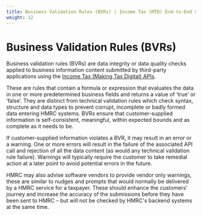 ```yaml
---
title: Business Validation Rules (BVRs) | Income Tax (MTD) End-to-End Service Guide
weight: 12
---
```


# Business Validation Rules (BVRs)

<!--- Section owner: MTD Programme --->

Business validation rules (BVRs) are data integrity or data quality checks applied to business information content submitted by third-party applications using the [Income Tax (Making Tax Digital) APIs](https://developer.service.hmrc.gov.uk/api-documentation/docs/api?filter=income-tax).

These are rules that contain a formula or expression that evaluates the data in one or more predetermined business fields and returns a value of ‘true’ or ‘false’.
They are distinct from technical validation rules which check syntax, structure and data types to prevent corrupt, incomplete or badly formed data entering HMRC systems.
BVRs ensure that customer-supplied information is self-consistent, meaningful, within expected bounds and as complete as it needs to be.

If customer-supplied information violates a BVR, it may result in an error or a warning. One or more errors will result in the failure of the associated API call and rejection of all the data content (as would any technical validation rule failure).
Warnings will typically require the customer to take remedial action at a later point to avoid potential errors in the future.

HMRC may also advise software vendors to provide vendor only warnings, these are similar to nudges and prompts that would normally be delivered by a HMRC service for a taxpayer. These should enhance the customers' journey and increase the accuracy of the submissions before they have been sent to HMRC – but will not be checked by HMRC's backend systems at the same time.
